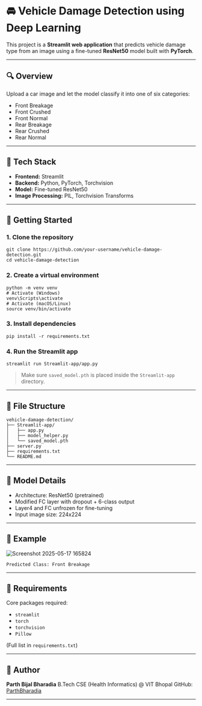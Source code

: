 
# 🚘 Vehicle Damage Detection using Deep Learning

This project is a **Streamlit web application** that predicts vehicle damage type from an image using a fine-tuned **ResNet50** model built with **PyTorch**.

---

## 🔍 Overview

Upload a car image and let the model classify it into one of six categories:

- Front Breakage  
- Front Crushed  
- Front Normal  
- Rear Breakage  
- Rear Crushed  
- Rear Normal

---

## 🧰 Tech Stack

- **Frontend:** Streamlit
- **Backend:** Python, PyTorch, Torchvision
- **Model:** Fine-tuned ResNet50
- **Image Processing:** PIL, Torchvision Transforms

---

## 🚀 Getting Started

### 1. Clone the repository

```
git clone https://github.com/your-username/vehicle-damage-detection.git
cd vehicle-damage-detection
````

### 2. Create a virtual environment

```
python -m venv venv
# Activate (Windows)
venv\Scripts\activate
# Activate (macOS/Linux)
source venv/bin/activate
```

### 3. Install dependencies

```
pip install -r requirements.txt
```

### 4. Run the Streamlit app

```
streamlit run Streamlit-app/app.py
```

> Make sure `saved_model.pth` is placed inside the `Streamlit-app` directory.

---

## 📂 File Structure

```
vehicle-damage-detection/
├── Streamlit-app/
│   ├── app.py
│   ├── model_helper.py
│   └── saved_model.pth
├── server.py
├── requirements.txt
└── README.md
```

---

## 🧠 Model Details

* Architecture: ResNet50 (pretrained)
* Modified FC layer with dropout + 6-class output
* Layer4 and FC unfrozen for fine-tuning
* Input image size: 224x224

---

## 📸 Example

![Screenshot 2025-05-17 165824](https://github.com/user-attachments/assets/d3cc9754-9490-46e9-979d-6a57ec603a6d)


```
Predicted Class: Front Breakage
```

---

## 📝 Requirements

Core packages required:

* `streamlit`
* `torch`
* `torchvision`
* `Pillow`

(Full list in `requirements.txt`)

---

## 🙋 Author

**Parth Bijal Bharadia**
B.Tech CSE (Health Informatics) @ VIT Bhopal
GitHub: [ParthBharadia](https://github.com/ParthBharadia)

---
